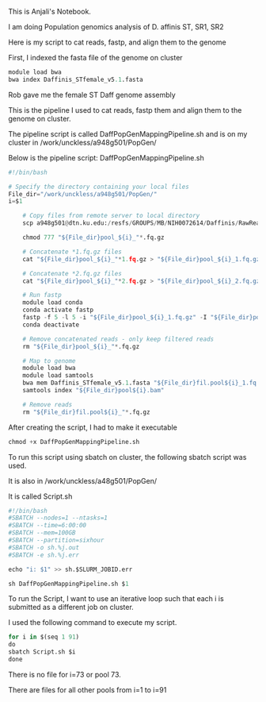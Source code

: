 This is Anjali's Notebook.

I am doing Population genomics analysis of D. affinis ST, SR1, SR2

Here is my script to cat reads, fastp, and align them to the genome

First, I indexed the fasta file of the genome on cluster


```python
module load bwa
bwa index Daffinis_STfemale_v5.1.fasta
```

Rob gave me the female ST Daff genome assembly

This is the pipeline I used to cat reads, fastp them and align them to the genome on cluster.

The pipeline script is called DaffPopGenMappingPipeline.sh and is on my cluster in /work/unckless/a948g501/PopGen/

Below is the pipeline script: DaffPopGenMappingPipeline.sh 


```python
#!/bin/bash

# Specify the directory containing your local files
File_dir="/work/unckless/a948g501/PopGen/"
i=$1

    # Copy files from remote server to local directory
    scp a948g501@dtn.ku.edu:/resfs/GROUPS/MB/NIH0072614/Daffinis/RawReads/Popgen/pool_${i}_*.fq.gz ${File_dir} || { echo "Error: Failed to copy files for pool $i"; exit 1; }

    chmod 777 "${File_dir}pool_${i}_"*.fq.gz

    # Concatenate *1.fq.gz files
    cat "${File_dir}pool_${i}_"*1.fq.gz > "${File_dir}pool_${i}_1.fq.gz"

    # Concatenate *2.fq.gz files
    cat "${File_dir}pool_${i}_"*2.fq.gz > "${File_dir}pool_${i}_2.fq.gz"

    # Run fastp
    module load conda
    conda activate fastp
    fastp -f 5 -l 5 -i "${File_dir}pool_${i}_1.fq.gz" -I "${File_dir}pool_${i}_2.fq.gz" -o "${File_dir}fil.pool${i}_1.fq.gz" -O "${File_dir}fil.pool${i}_2.fq.gz"
    conda deactivate

    # Remove concatenated reads - only keep filtered reads
    rm "${File_dir}pool_${i}_"*.fq.gz 

    # Map to genome
    module load bwa
    module load samtools
    bwa mem Daffinis_STfemale_v5.1.fasta "${File_dir}fil.pool${i}_1.fq.gz" "${File_dir}fil.pool${i}_2.fq.gz" | samtools view -hb -F 4 - | samtools sort - > "${File_dir}pool${i}.bam"
    samtools index "${File_dir}pool${i}.bam" 

    # Remove reads
    rm "${File_dir}fil.pool${i}_"*.fq.gz
```

After creating the script, I had to make it executable


```python
chmod +x DaffPopGenMappingPipeline.sh
```

To run this script using sbatch on cluster, the following sbatch script was used.

It is also in /work/unckless/a48g501/PopGen/

It is called Script.sh


```python
#!/bin/bash
#SBATCH --nodes=1 --ntasks=1
#SBATCH --time=6:00:00
#SBATCH --mem=100GB
#SBATCH --partition=sixhour
#SBATCH -o sh.%j.out
#SBATCH -e sh.%j.err

echo "i: $1" >> sh.$SLURM_JOBID.err

sh DaffPopGenMappingPipeline.sh $1
```

To run the Script, I want to use an iterative loop such that each i is submitted as a different job on cluster.

I used the following command to execute my script.


```python
for i in $(seq 1 91)
do
sbatch Script.sh $i
done
```

There is no file for i=73 or pool 73.

There are files for all other pools from i=1 to i=91
